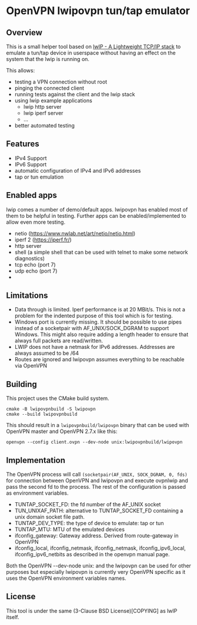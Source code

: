 OpenVPN lwipovpn tun/tap emulator
=================================
Overview
--------
This is a small helper tool based on [lwIP - A Lightweight TCP/IP stack](https://savannah.nongnu.org/projects/lwip/)
to emulate a tun/tap device in userspace without having an effect on the system that the lwip is running on.

This allows:

 - testing a VPN connection without root
 - pinging the connected client
 - running tests against the client and the lwip stack
 - using lwip example applications
   - lwip http server
   - lwip iperf server
   - ...
 - better automated testing

Features
--------
 - IPv4 Support
 - IPv6 Support
 - automatic configuration of IPv4 and IPv6 addresses
 - tap or tun emulation


Enabled apps
------------
lwip comes a number of demo/default apps. lwipovpn has enabled most of them to be helpful in testing. Further apps
can be enabled/implemented to allow even more testing. 

 - netio (https://www.nwlab.net/art/netio/netio.html)
 - iperf 2 (https://iperf.fr/)
 - http server
 - shell (a simple shell that can be used with telnet to make some network diagnostics)
 - tcp echo (port 7)
 - udp echo (port 7)
 - 

Limitations
-----------
 - Data through is limited. Iperf performance is at 20 MBit/s. This is not a problem for the indented purpose of
   this tool which is for testing.
 - Windows port is currently missing. It should be possible to use pipes instead of a socketpair with 
   AF_UNIX/SOCK_DGRAM to support Windows. This might also require adding a length header to ensure that always
   full packets are read/written.
 - LWIP does not have a netmask for IPv6 addresses. Addresses are always assumed to be /64
 - Routes are ignored and lwipovpn assumes everything to be reachable via OpenVPN

Building
--------
This project uses the CMake build system.

    cmake -B lwipovpnbuild -S lwipovpn
    cmake --build lwipovpnbuild
    
This should result in a `lwipovpnbuild/lwipovpn` binary that can be used with OpenVPN master and 
OpenVPN 2.7.x like this:

    openvpn --config client.ovpn --dev-node unix:lwipovpnbuild/lwipovpn

Implementation
--------------
The OpenVPN process will call `(socketpair(AF_UNIX, SOCK_DGRAM, 0, fds)` for connection between OpenVPN and lwipovpn
and execute ovpnlwip and pass the second fd to the process. The rest of the configuration is passed as environment
variables.
 - TUNTAP_SOCKET_FD: the fd number of the AF_UNIX socket
 - TUN_UNIXAF_PATH: alternative to TUNTAP_SOCKET_FD containing a unix domain socket file path.
 - TUNTAP_DEV_TYPE: the type of device to emulate: tap or tun
 - TUNTAP_MTU: MTU of the emulated devices
 - ifconfig_gateway: Gateway address. Derived from route-gateway in OpenVPN
 - ifconfig_local, ifconfig_netmask, ifconfig_netmask, ifconfig_ipv6_local, ifconfig_ipv6_netbits as described in the 
   openvpn manual page.

Both the OpenVPN --dev-node unix: and the lwipovpn can be used for other purposes but especially lwipovpn is currently
very OpenVPN specific as it uses the OpenVPN environment variables names. 

License
-------
This tool is under the same (3-Clause BSD License)[COPYING] as lwIP itself. 
